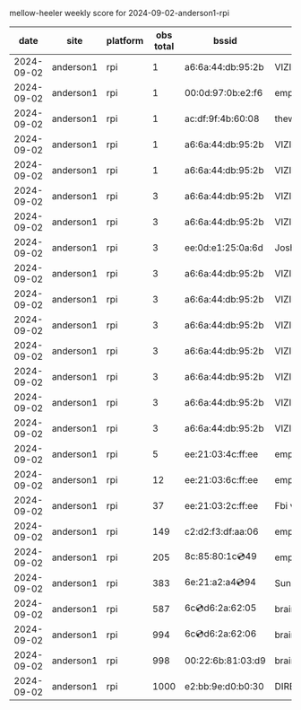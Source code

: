 mellow-heeler weekly score for 2024-09-02-anderson1-rpi

|date|site|platform|obs total|bssid|ssid|
|--|--|--|--|--|--|
|2024-09-02|anderson1|rpi|1|a6:6a:44:db:95:2b|VIZIOCastAudio7980|
|2024-09-02|anderson1|rpi|1|00:0d:97:0b:e2:f6|empty_ssid|
|2024-09-02|anderson1|rpi|1|ac:df:9f:4b:60:08|theweef|
|2024-09-02|anderson1|rpi|1|a6:6a:44:db:95:2b|VIZIOCastAudio5020|
|2024-09-02|anderson1|rpi|1|a6:6a:44:db:95:2b|VIZIOCastAudio1571|
|2024-09-02|anderson1|rpi|3|a6:6a:44:db:95:2b|VIZIOCastAudio1209|
|2024-09-02|anderson1|rpi|3|a6:6a:44:db:95:2b|VIZIOCastAudio2500|
|2024-09-02|anderson1|rpi|3|ee:0d:e1:25:0a:6d|JoshLily|
|2024-09-02|anderson1|rpi|3|a6:6a:44:db:95:2b|VIZIOCastAudio8184|
|2024-09-02|anderson1|rpi|3|a6:6a:44:db:95:2b|VIZIOCastAudio3450|
|2024-09-02|anderson1|rpi|3|a6:6a:44:db:95:2b|VIZIOCastAudio2661|
|2024-09-02|anderson1|rpi|3|a6:6a:44:db:95:2b|VIZIOCastAudio8475|
|2024-09-02|anderson1|rpi|3|a6:6a:44:db:95:2b|VIZIOCastAudio2020|
|2024-09-02|anderson1|rpi|3|a6:6a:44:db:95:2b|VIZIOCastAudio5269|
|2024-09-02|anderson1|rpi|3|a6:6a:44:db:95:2b|VIZIOCastAudio1389|
|2024-09-02|anderson1|rpi|5|ee:21:03:4c:ff:ee|empty_ssid|
|2024-09-02|anderson1|rpi|12|ee:21:03:6c:ff:ee|empty_ssid|
|2024-09-02|anderson1|rpi|37|ee:21:03:2c:ff:ee|Fbi van 13|
|2024-09-02|anderson1|rpi|149|c2:d2:f3:df:aa:06|empty_ssid|
|2024-09-02|anderson1|rpi|205|8c:85:80:1c:cd:49|empty_ssid|
|2024-09-02|anderson1|rpi|383|6e:21:a2:a4:cd:94|SunPower21450|
|2024-09-02|anderson1|rpi|587|6c:cd:d6:2a:62:05|braingang2_5GEXT|
|2024-09-02|anderson1|rpi|994|6c:cd:d6:2a:62:06|braingang2_2GEXT|
|2024-09-02|anderson1|rpi|998|00:22:6b:81:03:d9|braingang2|
|2024-09-02|anderson1|rpi|1000|e2:bb:9e:d0:b0:30|DIRECT-9ED03030|
